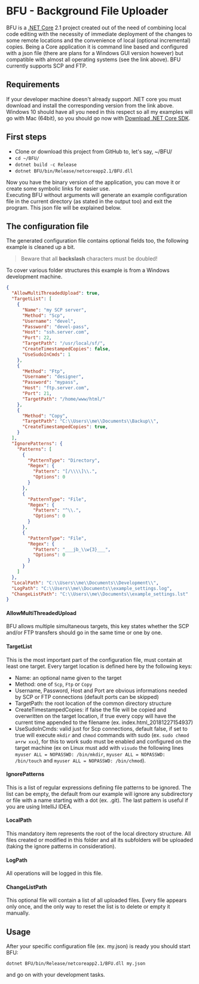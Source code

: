 # BFU - Background File Uploader

BFU is a [.NET Core](https://dotnet.microsoft.com/download) 2.1 project created out of the need of combining local 
code editing with the necessity of immediate deployment of the changes to some remote locations and the convenience 
of local (optional incremental) copies. Being a Core application it is command line based and configured with a 
json file (there are plans for a Windows GUI version however) but compatible with almost all operating systems 
(see the link above). BFU currently supports SCP and FTP.

## Requirements

If your developer machine doesn't already support .NET core you must download and install the corresponding 
version from the link above. Windows 10 should have all you need in this respect so all my examples will go 
with Mac (64bit), so you should go now with 
[Download .NET Core SDK](https://dotnet.microsoft.com/download/thank-you/dotnet-sdk-2.2.101-macos-x64-installer). 

## First steps

 - Clone or download this project from GitHub to, let's say, ~/BFU/
 -  `cd ~/BFU/`
 - `dotnet build -c Release`
 - `dotnet BFU/bin/Release/netcoreapp2.1/BFU.dll`

Now you have the binary version of the application, you can move it or create some symbolic links for easier use.  
Executing BFU without arguments will generate an example configuration file in the current directory 
(as stated in the output too) and exit the program. This json file will be explained below.

## The configuration file

The generated configuration file contains optional fields too, the following example is cleaned up a bit. 
> Beware that all **backslash** characters must be doubled! 

To cover various folder structures this example is from a Windows development machine.

```json
{
  "AllowMultiThreadedUpload": true,
  "TargetList": [
    {
      "Name": "my SCP server",
      "Method": "Scp",
      "Username": "devel",
      "Password": "devel-pass",
      "Host": "ssh.server.com",
      "Port": 22,
      "TargetPath": "/usr/local/sf/",
      "CreateTimestampedCopies": false,
      "UseSudoInCmds": 1
    },
    {
      "Method": "Ftp",
      "Username": "designer",
      "Password": "mypass",
      "Host": "ftp.server.com",
      "Port": 21,
      "TargetPath": "/home/www/html/"
    },
    {
      "Method": "Copy",
      "TargetPath": "C:\\Users\\me\\Documents\\Backup\\",
      "CreateTimestampedCopies": true,
    }
  ],
  "IgnorePatterns": {
    "Patterns": [
      {
        "PatternType": "Directory",
        "Regex": {
          "Pattern": "[/\\\\]\\.",
          "Options": 0
        }
      },
      {
        "PatternType": "File",
        "Regex": {
          "Pattern": "^\\.",
          "Options": 0
        }
      },
      {
        "PatternType": "File",
        "Regex": {
          "Pattern": "___jb_\\w{3}___",
          "Options": 0
        }
      }
    ]
  },
  "LocalPath": "C:\\Users\\me\\Documents\\Development\\",
  "LogPath": "C:\\Users\\me\\Documents\\example_settings.log",
  "ChangeListPath": "C:\\Users\\me\\Documents\\example_settings.lst"
}
```

#### AllowMultiThreadedUpload

BFU allows multiple simultaneous targets, this key states whether the SCP and/or FTP transfers should go 
in the same time or one by one.

#### TargetList
This is the most important part of the configuration file, must contain at least one target. 
Every target location is defined here by the following keys:

- Name: an optional name given to the target
- Method: one of `Scp`, `Ftp` or `Copy`
- Username, Password, Host and Port are obvious informations needed by SCP or FTP connections (default ports can be skipped)
- TargetPath: the root location of the common directory structure
- CreateTimestampedCopies: if false the file will be copied and overwritten on the target location, 
if true every copy will have the current time appended to the filename (ex. index.html_20181227154937)
- UseSudoInCmds: valid just for Scp connections, default false, if set to true will execute `mkdir` and `chmod` commands with sudo 
(ex. `sudo chmod a+rw xxx`), for this to work sudo must be enabled and configured on the target machine (ex on Linux must add with 
`visudo` the following lines `myuser ALL = NOPASSWD: /bin/mkdir`, `myuser ALL = NOPASSWD: /bin/touch` and 
`myuser ALL = NOPASSWD: /bin/chmod`).

#### IgnorePatterns

This is a list of regular expressions defining file patterns to be ignored. 
The list can be empty, the default from our example will ignore any subdirectory or file with a name starting with a dot (ex. .git).
The last pattern is useful if you are using IntelliJ IDEA.

#### LocalPath

This mandatory item represents the root of the local directory structure. 
All files created or modified in this folder and all its subfolders will be uploaded (taking the ignore patterns in consideration).

#### LogPath

All operations will be logged in this file.

#### ChangeListPath

This optional file will contain a list of all uploaded files. Every file appears only once, 
and the only way to reset the list is to delete or empty it manually.

## Usage

After your specific configuration file (ex. my.json) is ready you should start BFU:

`dotnet BFU/bin/Release/netcoreapp2.1/BFU.dll my.json`

and go on with your development tasks.
